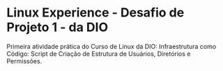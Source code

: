 # Linux Experience - Desafio de Projeto 1 - da DIO
Primeira atividade prática do Curso de Linux da DIO: Infraestrutura como Código: Script de Criação de Estrutura de Usuários, Diretórios e Permissões.

